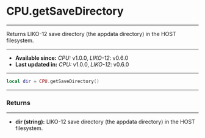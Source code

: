 # CPU.getSaveDirectory
---

Returns LIKO-12 save directory (the appdata directory) in the HOST filesystem.

---

* **Available since:** _CPU:_ v1.0.0, _LIKO-12_: v0.6.0
* **Last updated in:** _CPU:_ v1.0.0, _LIKO-12_: v0.6.0

---

```lua
local dir = CPU.getSaveDirectory()
```

---
### Returns
---

* **dir (string):** LIKO-12 save directory (the appdata directory) in the HOST filesystem.

